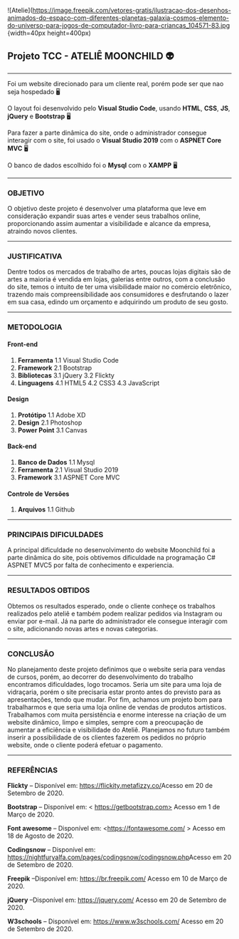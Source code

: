 

![Atelie](https://image.freepik.com/vetores-gratis/ilustracao-dos-desenhos-animados-do-espaco-com-diferentes-planetas-galaxia-cosmos-elemento-do-universo-para-jogos-de-computador-livro-para-criancas_104571-83.jpg  {width=40px height=400px)

## Projeto TCC - ATELIÊ MOONCHILD 👽

---

Foi um website direcionado para um cliente real, porém pode ser que nao seja hospedado 🖥️

O layout foi desenvolvido pelo **Visual Studio Code**, usando **HTML**, **CSS**, **JS**, **jQuery** e **Bootstrap** 🖥️

Para fazer a parte dinâmica do site, onde o administrador consegue interagir com o site, foi usado o **Visual Studio 2019** com o **ASPNET Core MVC** 🖥️

O banco de dados escolhido foi o **Mysql** com o **XAMPP** 🖥️

---

### OBJETIVO 

O objetivo deste projeto é desenvolver uma plataforma que leve em consideração
expandir suas artes e vender seus trabalhos online, proporcionando assim aumentar a visibilidade e alcance da empresa, atraindo novos clientes.

---

### JUSTIFICATIVA

Dentre todos os mercados de trabalho de artes, poucas lojas digitais são de artes a maioria é vendida em lojas, galerias entre outros, com a conclusão do site, 
temos o intuito de ter uma visibilidade maior no comércio eletrônico, trazendo mais compreensibilidade aos consumidores e desfrutando o lazer em sua casa, 
edindo um orçamento e adquirindo um produto de seu gosto.

---

### METODOLOGIA

#### Front-end
1. **Ferramenta**
    1.1 Visual Studio Code
2. **Framework**
    2.1 Bootstrap
3. **Bibliotecas**
    3.1 jQuery
    3.2 Flickty
4. **Linguagens**
    4.1 HTML5
    4.2 CSS3
    4.3 JavaScript

#### Design
1. **Protótipo**
    1.1 Adobe XD
2. **Design**
    2.1 Photoshop
3. **Power Point**
    3.1 Canvas

#### Back-end
1. **Banco de Dados**
    1.1 Mysql
2. **Ferramenta**
    2.1 Visual Studio 2019
3. **Framework**
    3.1 ASPNET Core MVC

#### Controle de Versões
1. **Arquivos**
    1.1 Github

---

### PRINCIPAIS DIFICULDADES

A principal dificuldade no desenvolvimento do website Moonchild foi a parte dinâmica do site, pois obtivemos dificuldade na 
programação C# ASPNET MVC5 por falta de conhecimento e experiencia.

---

### RESULTADOS OBTIDOS

Obtemos os resultados esperado, onde o cliente conheçe os trabalhos realizados pelo ateliê e também podem realizar pedidos via Instagram ou enviar por e-mail. 
Já na parte do administrador ele consegue interagir com o site, adicionando novas artes e novas categorias.

---

### CONCLUSÃO

No planejamento deste projeto definimos que o website seria para vendas de cursos, porém, ao decorrer do desenvolvimento do trabalho encontramos dificuldades, logo trocamos. 
Seria um site para uma loja de vidraçaria, porém o site precisaria estar pronto antes do previsto para as apresentações, tendo que mudar. Por fim, achamos um projeto bom para trabalharmos e que seria uma loja online de vendas de produtos artísticos. Trabalhamos com muita persistência e enorme interesse na criação de um website dinâmico, limpo e simples, sempre com a preocupação de aumentar a eficiência e visibilidade do Ateliê. Planejamos no futuro também inserir a possibilidade de os clientes fazerem os pedidos no próprio website, onde o cliente poderá efetuar o pagamento.

---

### REFERÊNCIAS

**Flickty** – Disponível em: <https://flickity.metafizzy.co/>Acesso em 20 de Setembro de 2020.

**Bootstrap** – Disponível em: < https://getbootstrap.com> Acesso em 1 de Março de 2020.

**Font awesome** – Disponível em: <https://fontawesome.com/ > Acesso em 18 de Agosto de 2020.

**Codingsnow** – Disponível em: <https://nightfuryalfa.com/pages/codingsnow/codingsnow.php>Acesso em 20 de Setembro de 2020.

**Freepik** –Disponível em: <https://br.freepik.com/> Acesso em 10 de Março de 2020.

**jQuery** –Disponível em: <https://jquery.com/> Acesso em 20 de Setembro de 2020.

**W3schools** – Disponível em: <https://www.w3schools.com/> Acesso em 20 de Setembro de 2020.



